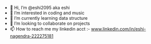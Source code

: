 - 👋 Hi, I’m @eshi2095 aka eshi
- 👀 I’m interested in coding and music
- 🌱 I’m currently learning data structure
- 💞️ I’m looking to collaborate on projects
- 📫 How to reach me my linkedin acct :- www.linkedin.com/in/eshi-nagendra-222275181

<!---
eshi2095/eshi2095 is a ✨ special ✨ repository because its `README.md` (this file) appears on your GitHub profile.
You can click the Preview link to take a look at your changes.
--->
